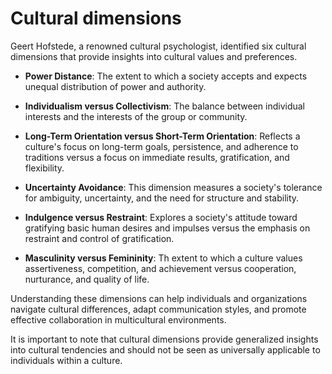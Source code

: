 # Cultural dimensions

Geert Hofstede, a renowned cultural psychologist, identified six cultural dimensions that provide insights into cultural values and preferences.

* **Power Distance**: The extent to which a society accepts and expects unequal distribution of power and authority.

* **Individualism versus Collectivism**: The balance between individual interests and the interests of the group or community.

* **Long-Term Orientation versus Short-Term Orientation**: Reflects a culture's focus on long-term goals, persistence, and adherence to traditions versus a focus on immediate results, gratification, and flexibility.

* **Uncertainty Avoidance**: This dimension measures a society's tolerance for ambiguity, uncertainty, and the need for structure and stability.

* **Indulgence versus Restraint**: Explores a society's attitude toward gratifying basic human desires and impulses versus the emphasis on restraint and control of gratification.

* **Masculinity versus Femininity**: Th extent to which a culture values assertiveness, competition, and achievement versus cooperation, nurturance, and quality of life.

Understanding these dimensions can help individuals and organizations navigate cultural differences, adapt communication styles, and promote effective collaboration in multicultural environments.

It is important to note that cultural dimensions provide generalized insights into cultural tendencies and should not be seen as universally applicable to individuals within a culture.
